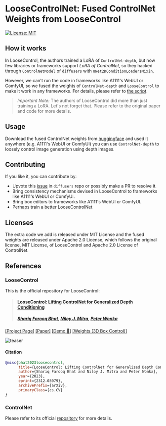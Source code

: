 # LooseControlNet: Fused ControlNet Weights from LooseControl

[![License: MIT](https://img.shields.io/badge/License-MIT-green.svg)](https://opensource.org/licenses/MIT)

## How it works

In LooseControl, the authors trained a LoRA of `ControlNet-depth`, but now few libraries or frameworks support *LoRA of
ControlNet*, so they hacked through `ControlNetModel` of `diffusers` with `UNet2DConditionLoadersMixin`.

However, we can't run the code in frameworks like A1111's WebUI or ComfyUI, so we fused the weights
of `ControlNet-depth` and `LooseControl` to make it work in any frameworks. For details, please refer to [the script](./weight_fusion.py).

> *Important Note:*
> The authors of LooseControl did more than just training a LoRA. Let's not forget that. Please refer to the original paper and code for more
> details.

## Usage

Download the fused ControlNet weights from [huggingface](https://huggingface.co/AIRDGempoll/LooseControlNet) and used it
anywhere (e.g. A1111's WebUI or ComfyUI) you can use `ControlNet-depth` to loosely control image generation using depth
images.

## Contributing

If you like it, you can contribute by:

* Upvote this [issue](https://github.com/huggingface/diffusers/issues/6354) in `diffusers` repo or possibly make a PR to
  resolve it.
* Bring consistency mechanisms devised in LooseControl to frameworks like A1111's WebUI or ComfyUI.
* Bring box editors to frameworks like A1111's WebUI or ComfyUI.
* Perhaps train a better LooseControlNet

## Licenses

The extra code we add is released under MIT License and the fused weights are released under Apache 2.0 License,
which follows the original license, MIT License, of LooseControl and Apache 2.0 License of ControlNet.

## References

### LooseControl

This is the official repository for LooseControl:
> #### [LooseControl: Lifting ControlNet for Generalized Depth Conditioning](#)
> ##### [Shariq Farooq Bhat](https://shariqfarooq123.github.io), [Niloy J. Mitra](http://www0.cs.ucl.ac.uk/staff/n.mitra/), [Peter Wonka](http://peterwonka.net/)
>

[[Project Page]](https://shariqfarooq123.github.io/loose-control/) [[Paper]](https://arxiv.org/abs/2312.03079) [[Demo 🤗]](https://huggingface.co/spaces/shariqfarooq/LooseControl) [[Weights (3D Box Control)]](https://huggingface.co/shariqfarooq/loose-control-3dbox)

![teaser](assets/looseControl_teaser.png)

#### Citation

```bibtex
@misc{bhat2023loosecontrol,
      title={LooseControl: Lifting ControlNet for Generalized Depth Conditioning}, 
      author={Shariq Farooq Bhat and Niloy J. Mitra and Peter Wonka},
      year={2023},
      eprint={2312.03079},
      archivePrefix={arXiv},
      primaryClass={cs.CV}
}
```

### ControlNet

Please refer to its official [repository](https://github.com/lllyasviel/ControlNet) for more details.
